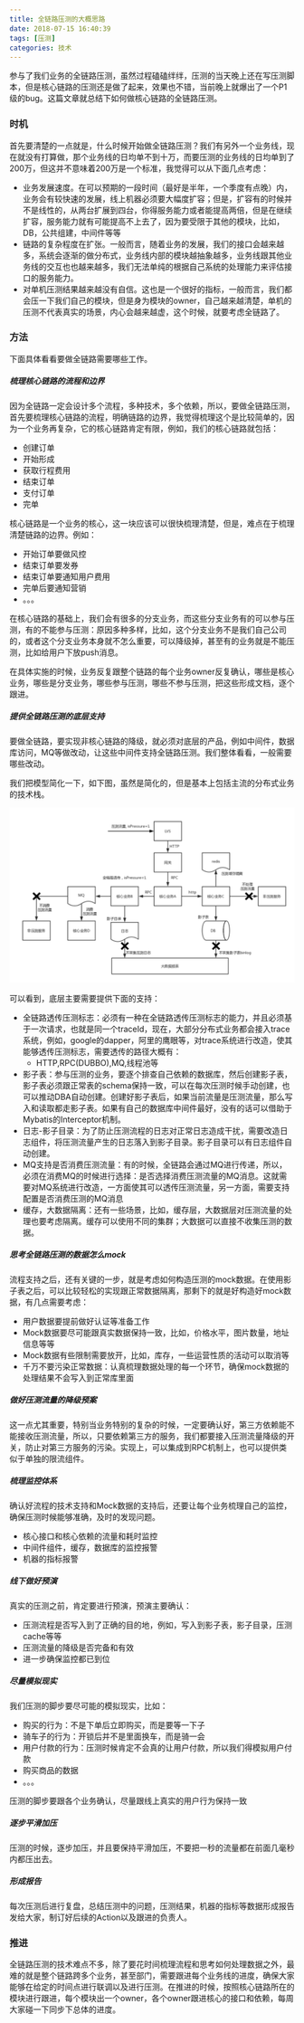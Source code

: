 ```yaml
---
title: 全链路压测的大概思路
date: 2018-07-15 16:40:39
tags: [压测]
categories: 技术
---
```


参与了我们业务的全链路压测，虽然过程磕磕绊绊，压测的当天晚上还在写压测脚本，但是核心链路的压测还是做了起来，效果也不错，当前晚上就爆出了一个P1级的bug。这篇文章就总结下如何做核心链路的全链路压测。

### 时机

首先要清楚的一点就是，什么时候开始做全链路压测？我们有另外一个业务线，现在就没有打算做，那个业务线的日均单不到十万，而要压测的业务线的日均单到了200万，但这并不意味着200万是一个标准，我觉得可以从下面几点考虑：

* 业务发展速度。在可以预期的一段时间（最好是半年，一个季度有点晚）内，业务会有较快速的发展，线上机器必须要大幅度扩容；但是，扩容有的时候并不是线性的，从两台扩展到四台，你得服务能力或者能提高两倍，但是在继续扩容，服务能力就有可能提高不上去了，因为要受限于其他的模块，比如，DB，公共组建，中间件等等
* 链路的复杂程度在扩张。一般而言，随着业务的发展，我们的接口会越来越多，系统会逐渐的做分布式，业务线内部的模块越抽象越多，业务线跟其他业务线的交互也也越来越多，我们无法单纯的根据自己系统的处理能力来评估接口的服务能力。
* 对单机压测结果越来越没有自信。这也是一个很好的指标，一般而言，我们都会压一下我们自己的模块，但是身为模块的owner，自己越来越清楚，单机的压测不代表真实的场景，内心会越来越虚，这个时候，就要考虑全链路了。

### 方法

下面具体看看要做全链路需要哪些工作。

##### 梳理核心链路的流程和边界

因为全链路一定会设计多个流程，多种技术，多个依赖，所以，要做全链路压测，首先要梳理核心链路的流程，明确链路的边界，我觉得梳理这个是比较简单的，因为一个业务再复杂，它的核心链路肯定有限，例如，我们的核心链路就包括：

* 创建订单
* 开始形成
* 获取行程费用
* 结束订单
* 支付订单
* 完单

核心链路是一个业务的核心，这一块应该可以很快梳理清楚，但是，难点在于梳理清楚链路的边界。例如：

* 开始订单要做风控
* 结束订单要发券
* 结束订单要通知用户费用
* 完单后要通知营销
* 。。。

在核心链路的基础上，我们会有很多的分支业务，而这些分支业务有的可以参与压测，有的不能参与压测：原因多种多样，比如，这个分支业务不是我们自己公司的，或者这个分支业务本身就不怎么重要，可以降级掉，甚至有的业务就是不能压测，比如给用户下放push消息。

在具体实施的时候，业务反复跟整个链路的每个业务owner反复确认，哪些是核心业务，哪些是分支业务，哪些参与压测，哪些不参与压测，把这些形成文档，逐个跟进。


##### 提供全链路压测的底层支持

要做全链路，要实现非核心链路的降级，就必须对底层的产品，例如中间件，数据库访问，MQ等做改动，让这些中间件支持全链路压测。我们整体看看，一般需要哪些改动。

我们把模型简化一下，如下图，虽然是简化的，但是基本上包括主流的分布式业务的技术栈。

![](/images/tech/full-presure-01.png)

可以看到，底层主要需要提供下面的支持：

* 全链路透传压测标志：必须有一种在全链路透传压测标志的能力，并且必须基于一次请求，也就是同一个traceId，现在，大部分分布式业务都会接入trace系统，例如，google的dapper，阿里的鹰眼等，对trace系统进行改造，使其能够透传压测标志，需要透传的路径大概有：
	* HTTP,RPC(DUBBO),MQ,线程池等
* 影子表：参与压测的业务，要逐个排查自己依赖的数据库，然后创建影子表，影子表必须跟正常表的schema保持一致，可以在每次压测时候手动创建，也可以推动DBA自动创建。创建好影子表后，如果当前流量是压测流量，那么写入和读取都走影子表。如果有自己的数据库中间件最好，没有的话可以借助于Mybatis的Interceptor机制。
* 日志-影子目录：为了防止压测流程的日志对正常日志造成干扰，需要改造日志组件，将压测流量产生的日志落入到影子目录。影子目录可以有日志组件自动创建。
* MQ支持是否消费压测流量：有的时候，全链路会通过MQ进行传递，所以，必须在消费MQ的时候进行选择：是否选择消费压测流量的MQ消息。这就需要对MQ系统进行改造，一方面使其可以透传压测流量，另一方面，需要支持配置是否消费压测的MQ消息
* 缓存，大数据隔离：还有一些场景，比如，缓存层，大数据层对压测流量的处理也要考虑隔离。缓存可以使用不同的集群；大数据可以直接不收集压测的数据。

##### 思考全链路压测的数据怎么mock

流程支持之后，还有关键的一步，就是考虑如何构造压测的mock数据。在使用影子表之后，可以比较轻松的实现跟正常数据隔离，那剩下的就是好构造好mock数据，有几点需要考虑：

* 用户数据要提前做好认证等准备工作
* Mock数据要尽可能跟真实数据保持一致，比如，价格水平，图片数量，地址信息等等
* Mock数据有些限制需要放开，比如，库存，一些运营性质的活动可以取消等
* 千万不要污染正常数据：认真梳理数据处理的每一个环节，确保mock数据的处理结果不会写入到正常库里面

##### 做好压测流量的降级预案

这一点尤其重要，特别当业务特别的复杂的时候，一定要确认好，第三方依赖能不能接收压测流量，所以，只要依赖第三方的服务，我们都要接入压测流量降级的开关，防止对第三方服务的污染。实现上，可以集成到RPC机制上，也可以提供类似于单独的限流组件。

##### 梳理监控体系

确认好流程的技术支持和Mock数据的支持后，还要让每个业务梳理自己的监控，确保压测时候能够准确，及时的发现问题。

* 核心接口和核心依赖的流量和耗时监控
* 中间件组件，缓存，数据库的监控报警
* 机器的指标报警

##### 线下做好预演

真实的压测之前，肯定要进行预演，预演主要确认：

* 压测流程是否写入到了正确的目的地，例如，写入到影子表，影子目录，压测cache等等
* 压测流量的降级是否完备和有效
* 进一步确保监控都已到位

##### 尽量模拟现实

我们压测的脚步要尽可能的模拟现实，比如：

* 购买的行为：不是下单后立即购买，而是要等一下子
* 骑车子的行为：开锁后并不是里面换车，而是骑一会
* 用户付款的行为：压测时候肯定不会真的让用户付款，所以我们得模拟用户付款
* 购买商品的数据
* 。。。

压测的脚步要跟各个业务确认，尽量跟线上真实的用户行为保持一致

##### 逐步平滑加压

压测的时候，逐步加压，并且要保持平滑加压，不要把一秒的流量都在前面几毫秒内都压出去。

##### 形成报告

每次压测后进行复盘，总结压测中的问题，压测结果，机器的指标等数据形成报告发给大家，制订好后续的Action以及跟进的负责人。

### 推进

全链路压测的技术难点不多，除了要花时间梳理流程和思考如何处理数据之外，最难的就是整个链路跨多个业务，甚至部门，需要跟进每个业务线的进度，确保大家能够在给定的时间点进行联调以及进行压测。在推进的时候，按照核心链路所在的模块进行跟进，每个模块出一个owner，各个owner跟进核心的接口和依赖，每周大家碰一下同步下总体的进度。